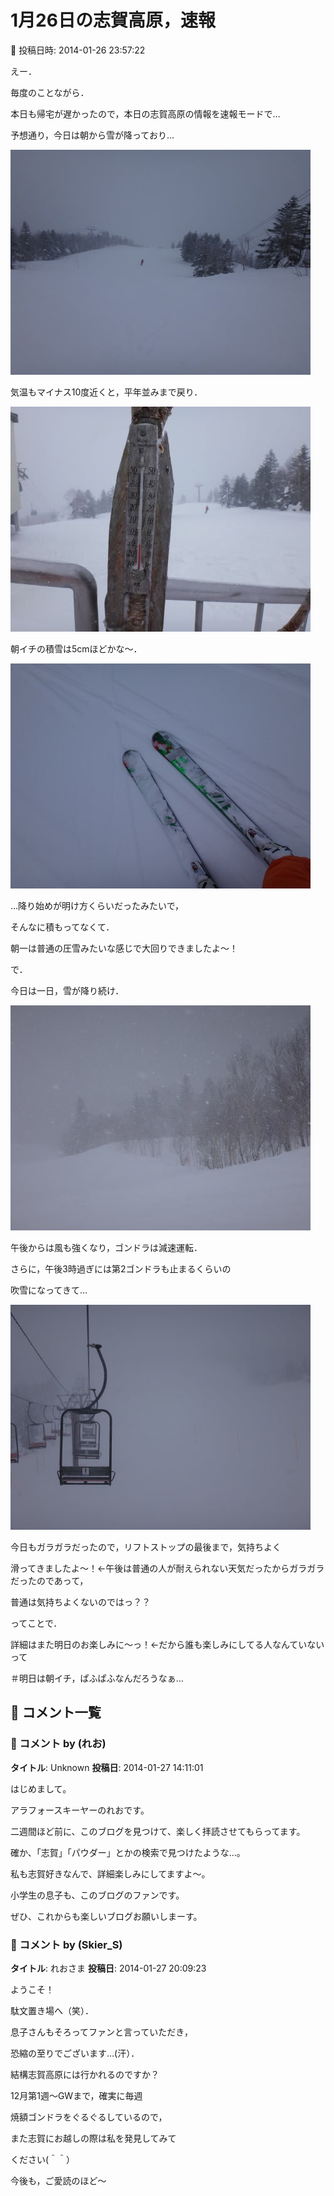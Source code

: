 # 1月26日の志賀高原，速報

📅 投稿日時: 2014-01-26 23:57:22

えー．


毎度のことながら．


本日も帰宅が遅かったので，本日の志賀高原の情報を速報モードで…





予想通り，今日は朝から雪が降っており…




![641d44bd1c265bd7e02088e7dc6da917.jpg](images/641d44bd1c265bd7e02088e7dc6da917.jpg)




気温もマイナス10度近くと，平年並みまで戻り．




![4d4f684d06a810c5bfa6d1aead1484eb.jpg](images/4d4f684d06a810c5bfa6d1aead1484eb.jpg)




朝イチの積雪は5cmほどかな～．




![5bda2b3fc08402a1408e8452aaf2aa90.jpg](images/5bda2b3fc08402a1408e8452aaf2aa90.jpg)




…降り始めが明け方くらいだったみたいで，


そんなに積もってなくて．


朝一は普通の圧雪みたいな感じで大回りできましたよ～！





で．


今日は一日，雪が降り続け．




![6fb22d556b9c06110ebb653b3dd1a843.jpg](images/6fb22d556b9c06110ebb653b3dd1a843.jpg)




午後からは風も強くなり，ゴンドラは減速運転．


さらに，午後3時過ぎには第2ゴンドラも止まるくらいの


吹雪になってきて…




![58a13140da914fb0c059b624318191ea.jpg](images/58a13140da914fb0c059b624318191ea.jpg)




今日もガラガラだったので，リフトストップの最後まで，気持ちよく


滑ってきましたよ～！←午後は普通の人が耐えられない天気だったからガラガラだったのであって，


普通は気持ちよくないのではっ？？





ってことで．


詳細はまた明日のお楽しみに～っ！←だから誰も楽しみにしてる人なんていないって





＃明日は朝イチ，ぱふぱふなんだろうなぁ…

## 💬 コメント一覧

### 💬 コメント by (れお)
**タイトル**: Unknown
**投稿日**: 2014-01-27 14:11:01

はじめまして。

アラフォースキーヤーのれおです。



二週間ほど前に、このブログを見つけて、楽しく拝読させてもらってます。

確か、「志賀」「パウダー」とかの検索で見つけたような...。



私も志賀好きなんで、詳細楽しみにしてますよ～。

小学生の息子も、このブログのファンです。



ぜひ、これからも楽しいブログお願いしまーす。

### 💬 コメント by (Skier_S)
**タイトル**: れおさま
**投稿日**: 2014-01-27 20:09:23

ようこそ！

駄文置き場へ（笑）．

息子さんもそろってファンと言っていただき，

恐縮の至りでございます…(汗）．



結構志賀高原には行かれるのですか？

12月第1週～GWまで，確実に毎週

焼額ゴンドラをぐるぐるしているので，

また志賀にお越しの際は私を発見してみて

ください(＾＾）



今後も，ご愛読のほど～

